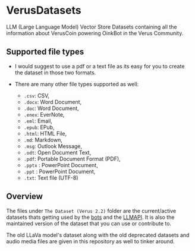 # VerusDatasets
LLM (Large Language Model) Vector Store Datasets containing all the information about VerusCoin powering OinkBot in the Verus Community.

## Supported file types

- I would suggest to use a pdf or a text file as its easy for you to create the dataset in those two formats.
- There are many other file types supported as well:

   - `.csv`: CSV,
   - `.docx`: Word Document,
   - `.doc`: Word Document,
   - `.enex`: EverNote,
   - `.eml`: Email,
   - `.epub`: EPub,
   - `.html`: HTML File,
   - `.md`: Markdown,
   - `.msg`: Outlook Message,
   - `.odt`: Open Document Text,
   - `.pdf`: Portable Document Format (PDF),
   - `.pptx` : PowerPoint Document,
   - `.ppt` : PowerPoint Document,
   - `.txt`: Text file (UTF-8)
 
## Overview

The files under `The Dataset (Verus 2.2)` folder are the current/active datasets thats getting used by the [bots](https://github.com/Shreyas-ITB/Verus-LLMBots) and the [LLMAPI](https://github.com/Shreyas-ITB/Verus-LLMAPI). It is also the maintained version of the dataset that you can use or contribute to.

The old LLaVa model's dataset along with the old deprecated datasets and audio media files are given in this repository as well to tinker around.
